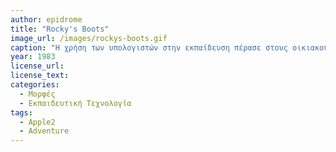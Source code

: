 ```yaml
---
author: epidrome
title: "Rocky's Boots"
image_url: /images/rockys-boots.gif
caption: "Η χρήση των υπολογιστών στην εκπαίδευση πέρασε στους οικιακούς μικροϋπολογιστές αρχικά με το Rocky's Boots, το οποίο βασίζεται περισσότερο σε στοιχεία αφήγησης και προσομοίωσης και λιγότερο στην μηχανική των δημοφιλών βιντεοπαιχνιδιών, με σκοπό να διδάξει με διασκεδαστικό τρόπο τον σχεδιασμό ψηφιακών λογικών κυκλωμάτων κατάφερε να δημιουργήσει την κατηγορία του εκπαιδευτικού λογισμικού ως διαδραστικό περιβάλλον μάθησης." 
year: 1983 
license_url: 
license_text: 
categories:
  - Μορφές
  - Εκπαιδευτική Τεχνολογία 
tags:
  - Apple2
  - Adventure
---
```

